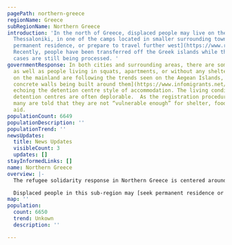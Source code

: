 ```yaml
---
pagePath: northern-greece
regionName: Greece
subRegionName: Northern Greece
introduction: 'In the north of Greece, displaced people may live on the streets of
  Thessaloniki, in one of the camps located in smaller surrounding towns, may [seek
  permanent residence, or prepare to travel further west](https://www.refugeesintowns.org/thessaloniki).
  Recently, people have been transferred off the Greek islands while their asylum
  cases are still being processed. '
governmentResponse: In both cities and surrounding areas, there are some formal camps,
  as well as people living in squats, apartments, or without any shelter. The camps
  on the mainland are following the trends seen on the Aegean Islands, with [high
  concrete walls being built around them](https://www.infomigrants.net/en/post/32834/greece-migrant-camps-surrounded-by-concrete-walls),
  echoing the detention centre style of accommodation. The living conditions in the
  detention centres are often deplorable.  As the registration procedure gets stricter
  many are told that they are not “vulnerable enough” for shelter, food, or monetary
  aid.
populationCount: 6649
populationDescription: ''
populationTrend: ''
newsUpdates:
  title: News Updates
  visibleCount: 3
  updates: []
stayInformedLinks: []
name: Northern Greece
overview: |-
  The refugee solidarity response in Northern Greece is centered around Thessaloniki.  The city hosts a variety of community-run infrastructure, including warehouses, informal schools, social centers, and squats.  The main warehousing hub in Northern Greece is run by [IHA](https://www.iha.help/), and supplies both projects in the city as well as camps in the surrounding smaller towns.

  Displaced people in this sub-region may [seek permanent residence or prepare to travel further west](https://www.refugeesintowns.org/thessaloniki).
map: ''
population:
  count: 6650
  trend: Unkown
  description: ''

---
```

